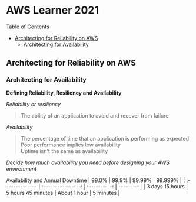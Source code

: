 # AWS Learner 2021 <!-- omit in toc -->

Table of Contents
- [Architecting for Reliability on AWS](#architecting-for-reliability-on-aws)
	- [Architecting for Availability](#architecting-for-availability)

## Architecting for Reliability on AWS

### Architecting for Availability

**Defining Reliability, Resiliency and Availability**

*Reliability or resiliency*
> The ability of an application to avoid and recover from failure

*Availability*
> The percentage of time that an application is performing as expected\
> Poor performance implies low availability\
> Uptime isn't the same as availability

*Decide how much availability you need before designing your AWS environment*

Availability and Annual Downtime
| 99.0%           |       99.9%        |    99.99%    |   99.999% |
| :-------------- | :----------------: | :----------: | --------: |
| 3 days 15 hours | 5 hours 45 minutes | About 1 hour | 5 minutes |

